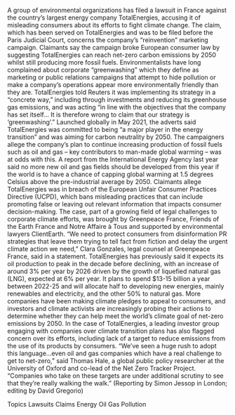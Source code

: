 A group of environmental organizations has filed a lawsuit in France against the country’s largest energy company TotalEnergies, accusing it of misleading consumers about its efforts to fight climate change.
The claim, which has been served on TotalEnergies and was to be filed before the Paris Judicial Court, concerns the company’s “reinvention” marketing campaign. Claimants say the campaign broke European consumer law by suggesting TotalEnergies can reach net-zero carbon emissions by 2050 whilst still producing more fossil fuels.
Environmentalists have long complained about corporate “greenwashing” which they define as marketing or public relations campaigns that attempt to hide pollution or make a company’s operations appear more environmentally friendly than they are.
TotalEnergies told Reuters it was implementing its strategy in a “concrete way,” including through investments and reducing its greenhouse gas emissions, and was acting “in line with the objectives that the company has set itself… It is therefore wrong to claim that our strategy is ‘greenwashing’.”
Launched globally in May 2021, the adverts said TotalEnergies was committed to being “a major player in the energy transition” and was aiming for carbon neutrality by 2050.
The campaigners allege the company’s plan to continue increasing production of fossil fuels such as oil and gas – key contributors to man-made global warming – was at odds with this.
A report from the International Energy Agency last year said no more new oil and gas fields should be developed from this year if the world is to have a chance of capping global warming at 1.5 degrees Celsius above the pre-industrial average by 2050.
Claimants allege TotalEnergies was in breach of the European Unfair Consumer Practices Directive (UCPD), which bans misleading practices that can include promoting false or leaving out relevant information that impacts consumer decision-making.
The case, part of a growing field of legal challenges to corporate climate efforts, was brought by Greenpeace France, Friends of the Earth France and Notre Affaire à Tous and supported by environmental lawyers ClientEarth.
“We need to protect consumers from disinformation PR strategies that leave them trying to tell fact from fiction and delay the urgent climate action we need,” Clara Gonzales, legal counsel at Greenpeace France, said in a statement.
TotalEnergies has previously said it expects its oil production to peak in the decade before declining, with an increase of around 3% per year by 2026 driven by the growth of liquefied natural gas (LNG), expected at 6% per year.
It plans to spend $13-15 billion a year between 2022-25 and will allocate half to developing new energies, mainly renewables and electricity, and the other 50% to natural gas.
More companies have been making climate pledges to appeal to consumers, and investors and climate activists are increasingly probing their actions to determine whether they can help meet the world’s climate goal of net-zero emissions by 2050.
In the case of TotalEnergies, a leading investor group engaging with companies over climate transition plans has also flagged concern over its efforts, including lack of a target to reduce emissions from the use of its products by consumers.
“We’ve seen a huge rush to adopt this language…even oil and gas companies which have a real challenge to get to net-zero,” said Thomas Hale, a global public policy researcher at the University of Oxford and co-lead of the Net Zero Tracker Project.
“Companies who take on these targets are under additional scrutiny to see that they’re really walking the walk.”
(Reporting by Simon Jessop in London; editing by David Gregorio)

Topics
Lawsuits
Claims
Energy
Oil Gas
Pollution

